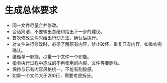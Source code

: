 # 生成总体要求

- 同一文件尽量合并修改。
- 会话简洁，不要输出总结和给出下一步的建议。
- 首次修改文件时给出行动方法，确认后执行。
- 对文件进行修改时，必须了解原有内容，禁止破坏、重复已有内容，如重构需确认。
- 遵循单一职能，尽量一个文件一个职能。
- 指令执行过程中造成的不再使用的内容、文件等要删除。
- 保持与已有内容风格统一，不能有割裂感。
- 如果一个文件大于200行，需要考虑拆分。